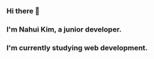### Hi there 👋

<!--
**Nahui068/Nahui068** is a ✨ _special_ ✨ repository because its `README.md` (this file) appears on your GitHub profile. -->

### I'm Nahui Kim, a junior developer.
### I'm currently studying web development.
